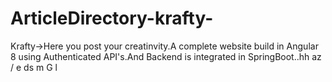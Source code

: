 # ArticleDirectory-krafty-
Krafty->Here you post your creatinvity.A complete website build in Angular 8 using Authenticated API's.And Backend is integrated in 
SpringBoot..hh
az
/
e
ds
m
G
l
